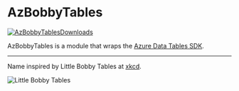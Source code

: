 # AzBobbyTables

[![AzBobbyTablesDownloads]][AzBobbyTablesGallery]

AzBobbyTables is a module that wraps the [Azure Data Tables SDK](https://github.com/Azure/azure-sdk-for-net/tree/main/sdk/tables/Azure.Data.Tables).

---

Name inspired by Little Bobby Tables at [xkcd](https://xkcd.com/327/).

![Little Bobby Tables](https://imgs.xkcd.com/comics/exploits_of_a_mom.png)

<!-- References -->
[AzBobbyTablesDownloads]: https://img.shields.io/powershellgallery/dt/AzBobbyTables
[AzBobbyTablesGallery]: https://www.powershellgallery.com/packages/AzBobbyTables/
